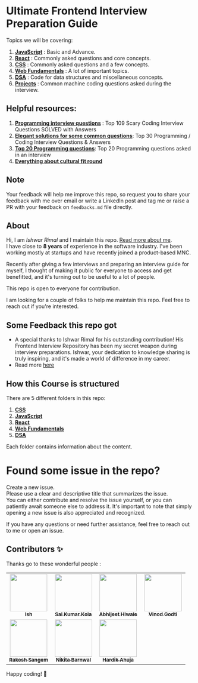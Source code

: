 # Ultimate Frontend Interview Preparation Guide

Topics we will be covering:

1. [**JavaScript**](./JavaScript/) : Basic and Advance.
2. [**React**](./React/) : Commonly asked questions and core concepts.
3. [**CSS**](./CSS/) : Commonly asked questions and a few concepts.
4. [**Web Fundamentals**](./Web%20Fundamentals/) : A lot of important topics.
5. [**DSA**](./DSA/) : Code for data structures and miscellaneous concepts.
6. [**Projects**](./projects/) : Common machine coding questions asked during the interview.

## Helpful resources:
1. [**Programming interview questions**](https://simpleprogrammer.com/programming-interview-questions/) : Top 109 Scary Coding Interview Questions SOLVED with Answers
2. [**Elegant solutions for some common questions**](https://www.softwaretestinghelp.com/coding-interview-questions/): Top 30 Programming / Coding Interview Questions & Answers
3. [**Top 20 Programming questions**](https://content.techgig.com/hiring/20-most-frequently-asked-programming-interview-questions/articleshow/74608663.cms): Top 20 Programming questions asked in an interview
4. [**Everything about cultural fit round**](https://www.keka.com/cultural-fit-interview-questions-and-answers)

## Note
Your feedback will help me improve this repo, so request you to share your feedback with me over email or write a LinkedIn post and tag me or raise a PR with your feedback on `feedbacks.md` file directly.

## About

Hi, I am _Ishwar Rimal_ and I maintain this repo. [Read more about me](https://github.com/ishwarrimal).  
I have close to **8 years** of experience in the software industry. I've been working mostly at startups and have recently joined a product-based MNC.

Recently after giving a few interviews and preparing an interview guide for myself, I thought of making it public for everyone to access and get benefitted, and it's turning out to be useful to a lot of people.

This repo is open to everyone for contribution.

I am looking for a couple of folks to help me maintain this repo. Feel free to reach out if you're interested.

## Some Feedback this repo got  
- A special thanks to Ishwar Rimal for his outstanding contribution! His Frontend Interview Repository has been my secret weapon during interview preparations. Ishwar, your dedication to knowledge sharing is truly inspiring, and it's made a world of difference in my career.
- Read more [here](https://github.com/ishwarrimal/frontend-interview-preps/blob/main/feedbacks.md)

## How this Course is structured

There are 5 different folders in this repo:

1. [**CSS**](./CSS/)
2. [**JavaScript**](./JavaScript/)
3. [**React**](./React/)
4. [**Web Fundamentals**](./Web%20Fundamentals/)
5. [**DSA**](./DSA/)

Each folder contains information about the content.

# Found some issue in the repo?

Create a new issue.  
Please use a clear and descriptive title that summarizes the issue.  
You can either contribute and resolve the issue yourself, or you can patiently await someone else to address it. It's important to note that simply opening a new issue is also appreciated and recognized.

If you have any questions or need further assistance, feel free to reach out to me or open an issue.

## Contributors ✨

Thanks go to these wonderful people :
<!-- ALL-CONTRIBUTORS-LIST:START - Do not remove or modify this section -->
<!-- prettier-ignore-start -->
<!-- markdownlint-disable -->
<table>
  <tbody>
    <tr>
      <td align="center" valign="top" width="25%"><a href="https://github.com/ishwarrimal"><img src="https://avatars.githubusercontent.com/u/17489662?v=4" width="100px;"/><br /><sub><b>Ish</b></sub></a><br /></td>
      <td align="center" valign="top" width="25%"><a href="https://github.com/SahulKola"><img src="https://avatars.githubusercontent.com/u/39924419?v=4" width="100px;"/><br /><sub><b>Sai Kumar Kola</b></sub></a><br /></td>
      <td align="center" valign="top" width="25%"><a href="https://github.com/Abhii-07"><img src="https://avatars.githubusercontent.com/u/97459166?v=4" width="100px;"/><br /><sub><b>Abhijeet Hiwale</b></sub></a><br /></td>
      <td align="center" valign="top" width="25%"><a href="https://github.com/Gvinod1991"><img src="https://avatars.githubusercontent.com/u/13873668?v=4" width="100px;"/><br /><sub><b>Vinod Godti</b></sub></a><br /></td>
    </tr>
    <tr>
	<td align="center" valign="top" width="25%"><a href="https://github.com/RakeshSangem"><img src="https://avatars.githubusercontent.com/u/107752425?v=4" width="100px;"/><br /><sub><b>Rakesh Sangem</b></sub></a><br /></td>
 	<td align="center" valign="top" width="25%"><a href="https://github.com/nikitabarnawal"><img src="https://avatars.githubusercontent.com/u/6332886?v=4" width="100px;"/><br /><sub><b>Nikita Barnwal</b></sub></a><br /></td>
	<td align="center" valign="top" width="25%"><a href="https://github.com/someoneme"><img src="https://avatars.githubusercontent.com/u/22216510?v=4" width="100px;"/><br /><sub><b>Hardik Ahuja</b></sub></a><br /></td>
    </tr>
  </tbody>
</table>

<!-- markdownlint-restore -->
<!-- prettier-ignore-end -->

<!-- ALL-CONTRIBUTORS-LIST:END -->


Happy coding! 🚀
